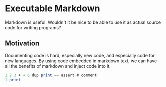 # Executable Markdown
Markdown is useful. Wouldn't it be nice to be able to use it as actual source code for
writing programs?

## Motivation
Documenting code is hard, especially new code, and especially code for new languages. By using
code embedded in markdown text, we can have all the benefits of markdown and inject code into it.

```f
1 2 3 + + 6 dup print == assert # comment
1 print
```

